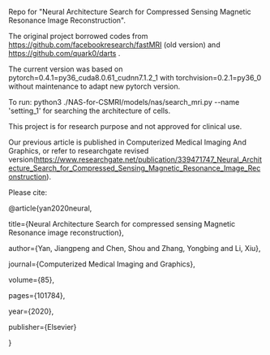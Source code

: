 Repo for "Neural Architecture Search for Compressed Sensing Magnetic Resonance Image Reconstruction".  

The original project borrowed codes from https://github.com/facebookresearch/fastMRI (old version) and https://github.com/quark0/darts . 

The current version was based on pytorch=0.4.1=py36_cuda8.0.61_cudnn7.1.2_1 with torchvision=0.2.1=py36_0 without maintenance to adapt new pytorch version.

To run:
python3 ./NAS-for-CSMRI/models/nas/search_mri.py --name 'setting_1' for searching the architecture of cells.

This project is for research purpose and not approved for clinical use.

Our previous article is published in Computerized Medical Imaging And Graphics, or refer to researchgate revised version(https://www.researchgate.net/publication/339471747_Neural_Architecture_Search_for_Compressed_Sensing_Magnetic_Resonance_Image_Reconstruction).  

Please cite:  

@article{yan2020neural,

  title={Neural Architecture Search for compressed sensing Magnetic Resonance image reconstruction},
  
  author={Yan, Jiangpeng and Chen, Shou and Zhang, Yongbing and Li, Xiu},
  
  journal={Computerized Medical Imaging and Graphics},
  
  volume={85},
  
  pages={101784},
  
  year={2020},
  
  publisher={Elsevier}
  
}